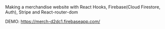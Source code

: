 Making a merchandise website with React Hooks, Firebase(Cloud Firestore, Auth), Stripe and React-router-dom

DEMO: https://merch-d2dc1.firebaseapp.com/

